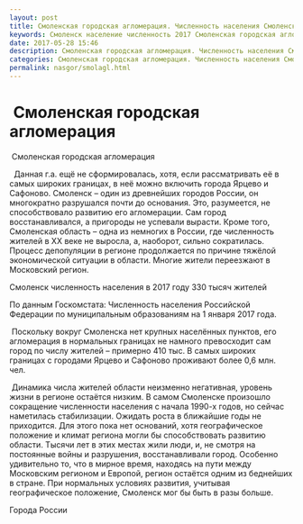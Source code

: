 ```yaml
---
layout: post
title: Смоленская городская агломерация. Численность населения Смоленска
keywords: Смоленск население численность 2017 Смоленская городская агломерация
date: 2017-05-28 15:46
description: Смоленская городская агломерация. Численность населения Смоленска 2017
categories: Смоленская городская агломерация. Численность населения Смоленска 2017
permalink: nasgor/smolagl.html
---
```


#  Смоленская городская агломерация



 Смоленская городская агломерация



  Данная г.а. ещё не сформировалась, хотя, если рассматривать её в самых широких границах, в неё можно включить города Ярцево и Сафоново. Смоленск – один из древнейших городов России, он многократно разрушался почти до основания. Это, разумеется, не способствовало развитию его агломерации. Сам город восстанавливался, а пригороды не успевали вырасти. Кроме того, Смоленская область – одна из немногих в России, где численность жителей в XX веке не выросла, а, наоборот, сильно сократилась. Процесс депопуляции в регионе продолжается по причине тяжёлой экономической ситуации в области. Многие жители переезжают в Московский регион.




Смоленск численность населения в 2017 году 330 тысяч жителей
 


По данным Госкомстата: Численность населения Российской Федерации по муниципальным образованиям на 1 января 2017 года.



 Поскольку вокруг Смоленска нет крупных населённых пунктов, его агломерация в нормальных границах не намного превосходит сам город по числу жителей – примерно 410 тыс. В самых широких границах с городами Ярцево и Сафоново проживают более 0,6 млн. чел. 




 Динамика числа жителей области неизменно негативная, уровень жизни в регионе остаётся низким. В самом Смоленске произошло сокращение численности населения с начала 1990-х годов, но сейчас наметилась стабилизации. Ожидать роста в ближайшие годы не приходится. Для этого пока нет оснований, хотя географическое положение и климат региона могли бы способствовать развитию области. Тысячи лет в этих местах жили люди, и, не смотря на постоянные войны и разрушения, восстанавливали город. Особенно удивительно то, что в мирное время, находясь на пути между Московским регионом и Европой, регион остаётся одним из беднейших в стране. При нормальных условиях развития, учитывая географическое положение,  Смоленск мог бы быть в разы больше.      





Города России

		
